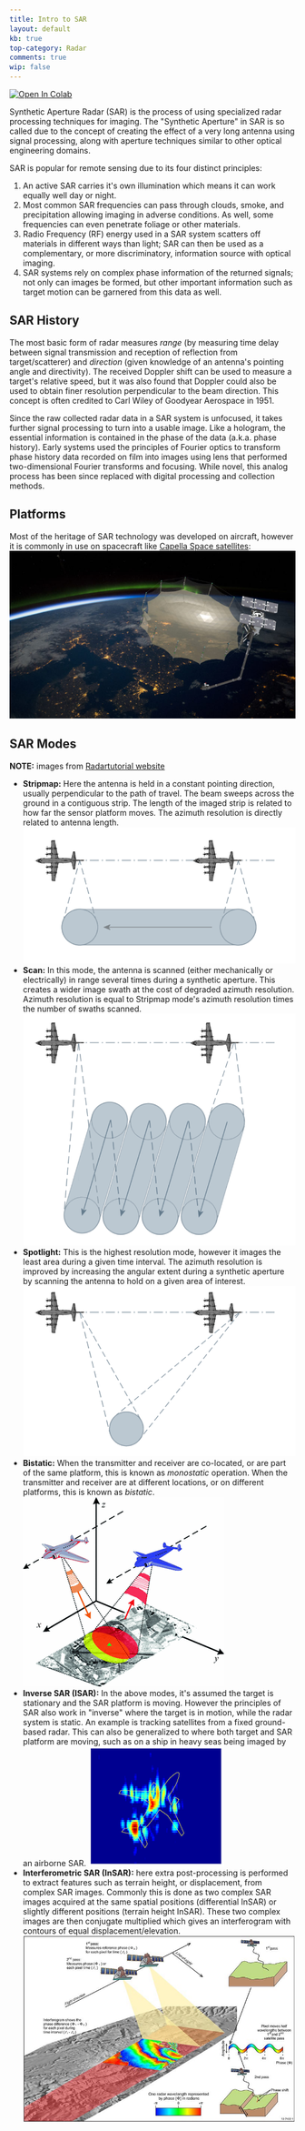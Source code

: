 ```yaml
---
title: Intro to SAR
layout: default
kb: true
top-category: Radar
comments: true
wip: false
---
```


[![Open In Colab](https://colab.research.google.com/assets/colab-badge.svg)](https://colab.research.google.com/github/JohnnyGOX17/john-gentile-website/blob/master/./kb/radar/00_Intro_to_SAR.ipynb)


Synthetic Aperture Radar (SAR) is the process of using specialized radar processing techniques for imaging. The "Synthetic Aperture" in SAR is so called due to the concept of creating the effect of a very long antenna using signal processing, along with aperture techniques similar to other optical engineering domains.

SAR is popular for remote sensing due to its four distinct principles:
1. An active SAR carries it's own illumination which means it can work equally well day or night.
2. Most common SAR frequencies can pass through clouds, smoke, and precipitation allowing imaging in adverse conditions. As well, some frequencies can even penetrate foliage or other materials.
3. Radio Frequency (RF) energy used in a SAR system scatters off materials in different ways than light; SAR can then be used as a complementary, or more discriminatory, information source with optical imaging.
4. SAR systems rely on complex phase information of the returned signals; not only can images be formed, but other important information such as target motion can be garnered from this data as well.

## SAR History

The most basic form of radar measures _range_ (by measuring time delay between signal transmission and reception of reflection from target/scatterer) and _direction_ (given knowledge of an antenna's pointing angle and directivity). The received Doppler shift can be used to measure a target's relative speed, but it was also found that Doppler could also be used to obtain finer resolution perpendicular to the beam direction. This concept is often credited to Carl Wiley of Goodyear Aerospace in 1951.

Since the raw collected radar data in a SAR system is unfocused, it takes further signal processing to turn into a usable image. Like a hologram, the essential information is contained in the phase of the data (a.k.a. phase history). Early systems used the principles of Fourier optics to transform phase history data recorded on film into images using lens that performed two-dimensional Fourier transforms and focusing. While novel, this analog process has been since replaced with digital processing and collection methods.

## Platforms

Most of the heritage of SAR technology was developed on aircraft, however it is commonly in use on spacecraft like [Capella Space satellites](https://www.capellaspace.com/):
![capella_satellite](./img/capella.jpg)

## SAR Modes

**NOTE:** images from [Radartutorial website](https://www.radartutorial.eu/20.airborne/ab08.en.html)

- **Stripmap:** Here the antenna is held in a constant pointing direction, usually perpendicular to the path of travel. The beam sweeps across the ground in a contiguous strip. The length of the imaged strip is related to how far the sensor platform moves. The azimuth resolution is directly related to antenna length.
![](./img/stripmap_mode.png)
- **Scan:** In this mode, the antenna is scanned (either mechanically or electrically) in range several times during a synthetic aperture. This creates a wider image swath at the cost of degraded azimuth resolution. Azimuth resolution is equal to Stripmap mode's azimuth resolution times the number of swaths scanned.
![](./img/scan_mode.png)
- **Spotlight:** This is the highest resolution mode, however it images the least area during a given time interval. The azimuth resolution is improved by increasing the angular extent during a synthetic aperture by scanning the antenna to hold on a given area of interest.
![](./img/spotlight_mode.png)
- **Bistatic:** When the transmitter and receiver are co-located, or are part of the same platform, this is known as _monostatic_ operation. When the transmitter and receiver are at different locations, or on different platforms, this is known as _bistatic_.
![](./img/bistatic_SAR.gif)
- **Inverse SAR (ISAR):** In the above modes, it's assumed the target is stationary and the SAR platform is moving. However the principles of SAR also work in "inverse" where the target is in motion, while the radar system is static. An example is tracking satellites from a fixed ground-based radar. This can also be generalized to where both target and SAR platform are moving, such as on a ship in heavy seas being imaged by an airborne SAR.
![](./img/ISAR_mode.png)
- **Interferometric SAR (InSAR):** here extra post-processing is performed to extract features such as terrain height, or displacement, from complex SAR images. Commonly this is done as two complex SAR images acquired at the same spatial positions (differential InSAR) or slightly different positions (terrain height InSAR). These two complex images are then conjugate multiplied which gives an interferogram with contours of equal displacement/elevation.
![](./img/InSAR.jpg)


```python

```

